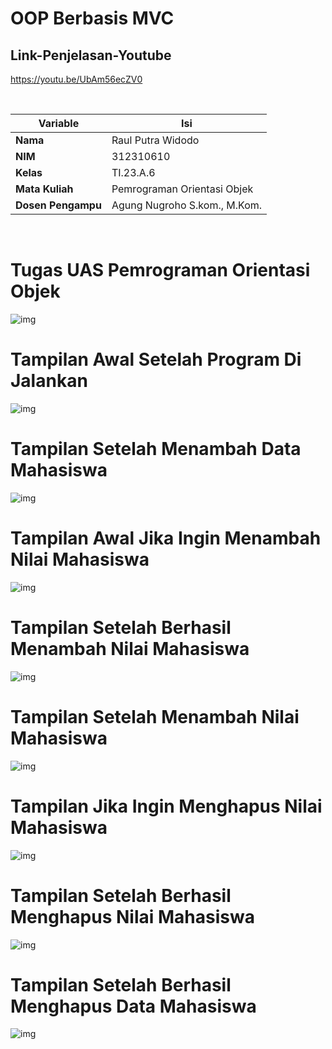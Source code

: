# OOP Berbasis MVC
## Link-Penjelasan-Youtube
https://youtu.be/UbAm56ecZV0

<br> 

| Variable           |             Isi            |
| -------------------|----------------------------|
| **Nama**           |     Raul Putra Widodo    |
| **NIM**            |          312310610         |
| **Kelas**          |          TI.23.A.6         |
| **Mata Kuliah**    | Pemrograman Orientasi Objek|
| **Dosen Pengampu** |Agung Nugroho S.kom., M.Kom.|


<br> 

# Tugas UAS Pemrograman Orientasi Objek
![img](dok/soal.png)

# Tampilan Awal Setelah Program Di Jalankan
![img](dok/ss1.png)

# Tampilan Setelah Menambah Data Mahasiswa
![img](dok/ss2.png)

# Tampilan Awal Jika Ingin Menambah Nilai Mahasiswa
![img](dok/ss3.png)

# Tampilan Setelah Berhasil Menambah Nilai Mahasiswa
![img](dok/ss4.png)

# Tampilan Setelah Menambah Nilai Mahasiswa
![img](dok/ss5.png)

# Tampilan Jika Ingin Menghapus Nilai Mahasiswa
![img](dok/ss6.png)

# Tampilan Setelah Berhasil Menghapus Nilai Mahasiswa
![img](dok/ss7.png)

# Tampilan Setelah Berhasil Menghapus Data Mahasiswa
![img](dok/ss9.png)


